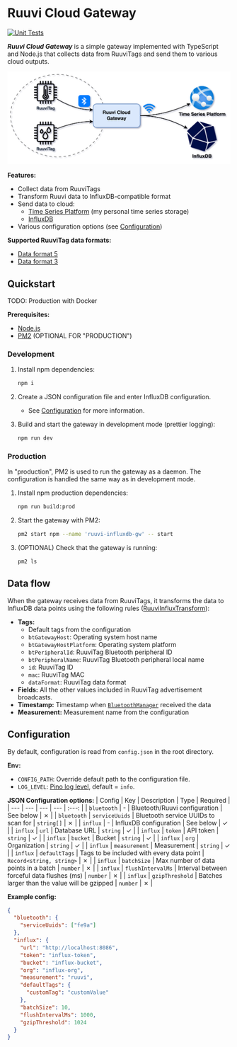 # Ruuvi Cloud Gateway

[![Unit Tests](https://github.com/iiroki/ruuvi-influxdb-gw/actions/workflows/unit-tests.yml/badge.svg?branch=main)](https://github.com/iiroki/ruuvi-cloud-gw/actions/workflows/unit-tests.yml)

**_Ruuvi Cloud Gateway_** is a simple gateway implemented with TypeScript and Node.js that
collects data from RuuviTags and send them to various cloud outputs.

![](./docs/ruuvi-cloud-gw.drawio.png)

**Features:**
- Collect data from RuuviTags
- Transform Ruuvi data to InfluxDB-compatible format
- Send data to cloud:
    - [Time Series Platform](https://github.com/iiroki/time-series-platform) (my personal time series storage)
    - [InfluxDB](https://www.influxdata.com/)
- Various configuration options (see [Configuration](#configuration))

**Supported RuuviTag data formats:**
- [Data format 5](https://docs.ruuvi.com/communication/bluetooth-advertisements/data-format-5-rawv2)
- [Data format 3](https://docs.ruuvi.com/communication/bluetooth-advertisements/data-format-3-rawv1)

## Quickstart

TODO: Production with Docker

**Prerequisites:**
- [Node.js](https://nodejs.org/en/)
- [PM2](https://pm2.keymetrics.io/) (OPTIONAL FOR "PRODUCTION")

### Development

1. Install npm dependencies:
    ```bash
    npm i
    ```

2. Create a JSON configuration file and enter InfluxDB configuration.
    - See [Configuration](#configuration) for more information.

3. Build and start the gateway in development mode (prettier logging):
    ```bash
    npm run dev
    ```

### Production

In "production", PM2 is used to run the gateway as a daemon.
The configuration is handled the same way as in development mode.

1. Install npm production dependencies:
    ```bash
    npm run build:prod
    ```

2. Start the gateway with PM2:
    ```bash
    pm2 start npm --name 'ruuvi-influxdb-gw' -- start
    ```

3. (OPTIONAL) Check that the gateway is running:
    ```bash
    pm2 ls
    ```

## Data flow

When the gateway receives data from RuuviTags, it transforms the data to InfluxDB data points using the following rules ([RuuviInfluxTransform](./src//stream.ts)):
- **Tags:**
    - Default tags from the configuration
    - `btGatewayHost`: Operating system host name
    - `btGatewayHostPlatform`: Operating system platform
    - `btPeripheralId`: RuuviTag Bluetooth peripheral ID
    - `btPeripheralName`: RuuviTag Bluetooth peripheral local name
    - `id`: RuuviTag ID
    - `mac`: RuuviTag MAC
    - `dataFormat`: RuuviTag data format
- **Fields:** All the other values included in RuuviTag advertisement broadcasts.
- **Timestamp:** Timestamp when [`BluetoothManager`](./src/bluetooth.ts) received the data
- **Measurement:** Measurement name from the configuration

## Configuration

By default, configuration is read from `config.json` in the root directory.

**Env:**
- `CONFIG_PATH`: Override default path to the configuration file.
- `LOG_LEVEL`: [Pino log level](https://github.com/pinojs/pino/blob/master/docs/api.md#logger-level), default = `info`.

**JSON Configuration options:**
| Config | Key | Description | Type | Required |
| --- | --- | --- | --- | :---: |
| `bluetooth` | - | Bluetooth/Ruuvi configuration | See below | &cross; |
| `bluetooth` | `serviceUuids` | Bluetooth service UUIDs to scan for | `string[]` | &cross; |
| `influx` | - | InfluxDB configuration | See below | &check; |
| `influx` | `url` | Database URL | `string` | &check; |
| `influx` | `token` | API token | `string` | &check; |
| `influx` | `bucket` | Bucket | `string` | &check; |
| `influx` | `org` | Organization | `string` | &check; |
| `influx` | `measurement` | Measurement  | `string` | &check; |
| `influx` | `defaultTags` | Tags to be included with every data point  | `Record<string, string>` | &cross; |
| `influx` | `batchSize` | Max number of data points in a batch | `number` | &cross; |
| `influx` | `flushIntervalMs` | Interval between forceful data flushes (ms) | `number` | &cross; |
| `influx` | `gzipThreshold` | Batches larger than the value will be gzipped | `number` | &cross; |

**Example config:**

```json
{
  "bluetooth": {
    "serviceUuids": ["fe9a"]
  },
  "influx": {
    "url": "http://localhost:8086",
    "token": "influx-token",
    "bucket": "influx-bucket",
    "org": "influx-org",
    "measurement": "ruuvi",
    "defaultTags": {
      "customTag": "customValue"
    },
    "batchSize": 10,
    "flushIntervalMs": 1000,
    "gzipThreshold": 1024
  }
}
```
